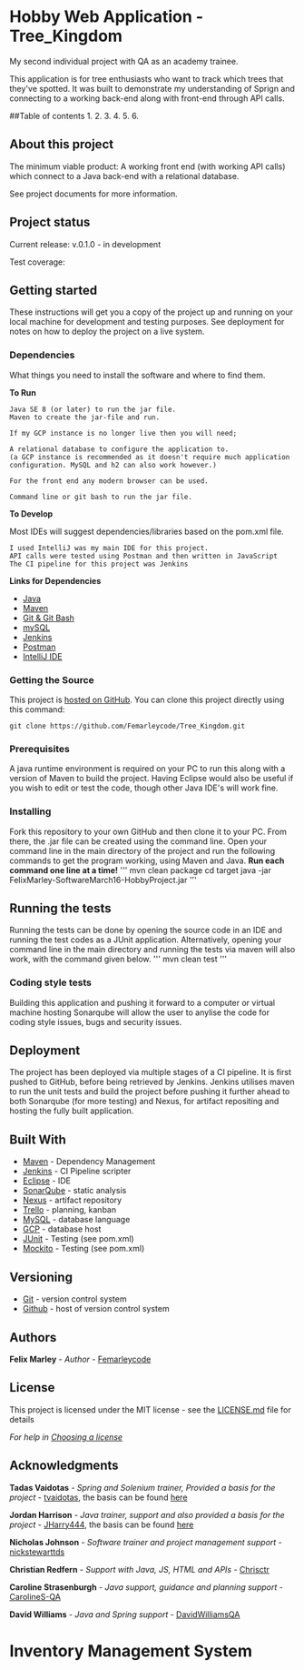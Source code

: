 # Hobby Web Application - Tree_Kingdom

My second individual project with QA as an academy trainee.

This application is for tree enthusiasts who want to track which trees that they've spotted. It was built to demonstrate my understanding of Sprign and connecting to a working back-end along with front-end through API calls.

##Table of contents 1. 2. 3. 4. 5. 6.

## About this project

The minimum viable product: A working front end (with working API calls) which connect to a Java back-end with a relational database.

See project documents for more information.

## Project status

Current release: v.0.1.0 - in development

Test coverage:

## Getting started

These instructions will get you a copy of the project up and running on your local machine for development and testing purposes. See deployment for notes on how to deploy the project on a live system.

### Dependencies

What things you need to install the software and where to find them.

**To Run**

```
Java SE 8 (or later) to run the jar file.
Maven to create the jar-file and run.

If my GCP instance is no longer live then you will need;

A relational database to configure the application to.
(a GCP instance is recommended as it doesn't require much application configuration. MySQL and h2 can also work however.)

For the front end any modern browser can be used.

Command line or git bash to run the jar file.

```

**To Develop**

Most IDEs will suggest dependencies/libraries based on the pom.xml file.

```
I used IntelliJ was my main IDE for this project.
API calls were tested using Postman and then written in JavaScript
The CI pipeline for this project was Jenkins
```

**Links for Dependencies**

- [Java](https://www.oracle.com/java/technologies/javase-downloads.html#JDK14)
- [Maven](https://maven.apache.org/)
- [Git & Git Bash](https://git-scm.com/downloads)
- [mySQL](https://dev.mysql.com/downloads/installer/)
- [Jenkins](https://jenkins.io/download/)
- [Postman](https://www.postman.com/downloads/)
- [IntelliJ IDE](https://www.jetbrains.com/idea/download/#section=windows)

### Getting the Source

This project is [hosted on GitHub](https://github.com/https://github.com/Femarleycode/Tree_Kingdom). You can clone this project directly using this command:

```
git clone https://github.com/Femarleycode/Tree_Kingdom.git
```

### Prerequisites

A java runtime environment is required on your PC to run this along with a version of Maven to build the project. Having Eclipse would also be useful if you wish to edit or test the code, though other Java IDE's will work fine.

### Installing

Fork this repository to your own GitHub and then clone it to your PC. From there, the .jar file can be created using the command line.
Open your command line in the main directory of the project and run the following commands to get the program working, using Maven and Java. **Run each command one line at a time!**
'''
mvn clean package
cd target
java -jar FelixMarley-SoftwareMarch16-HobbyProject.jar
'''

## Running the tests

Running the tests can be done by opening the source code in an IDE and running the test codes as a JUnit application. Alternatively, opening your command line in the main directory and running the tests via maven will also work, with the command given below.
'''
mvn clean test
'''

### Coding style tests

Building this application and pushing it forward to a computer or virtual machine hosting Sonarqube will allow the user to anylise the code for coding style issues, bugs and security issues.

## Deployment

The project has been deployed via multiple stages of a CI pipeline. It is first pushed to GitHub, before being retrieved by Jenkins. Jenkins utilises maven to run the unit tests and build the project before pushing it further ahead to both Sonarqube (for more testing) and Nexus, for artifact repositing and hosting the fully built application.

## Built With

- [Maven](https://maven.apache.org/) - Dependency Management
- [Jenkins](https://jenkins.io/) - CI Pipeline scripter
- [Eclipse](https://www.eclipse.org/downloads/) - IDE
- [SonarQube](https://www.sonarqube.org/) - static analysis
- [Nexus](https://www.sonatype.com/product-nexus-repository/) - artifact repository
- [Trello](https://trello.com/) - planning, kanban
- [MySQL](https://www.mysql.com/) - database language
- [GCP](https://cloud.google.com/) - database host
- [JUnit](https://junit.org/junit5/) - Testing (see pom.xml)
- [Mockito](https://site.mockito.org/) - Testing (see pom.xml)

## Versioning

- [Git](https://git-scm.com/) - version control system
- [Github](http://github.com) - host of version control system

## Authors

**Felix Marley** - _Author_ - [Femarleycode](https://github.com/Femarleycode)

## License

This project is licensed under the MIT license - see the [LICENSE.md](LICENSE.md) file for details

_For help in [Choosing a license](https://choosealicense.com/)_

## Acknowledgments

**Tadas Vaidotas** - _Spring and Solenium trainer, Provided a basis for the project_ - [tvaidotas](https://github.com/tvaidotas), the basis can be found [here](https://github.com/tvaidotas/SpringNotes)

**Jordan Harrison** - _Java trainer, support and also provided a basis for the project_ - [JHarry444](https://github.com/JHarry444), the basis can be found [here](https://github.com/JHarry444/SpringDucks)

**Nicholas Johnson** - _Software trainer and project management support_ - [nickstewarttds](https://github.com/nickrstewarttds)

**Christian Redfern** - _Support with Java, JS, HTML and APIs_ - [Chrisctr](https://github.com/Chrisctr)

**Caroline Strasenburgh** - _Java support, guidance and planning support_ - [CarolineS-QA](https://github.com/CarolineS-QA)

**David Williams** - _Java and Spring support_ - [DavidWilliamsQA](https://github.com/DavidWilliamsQA)

# Inventory Management System
